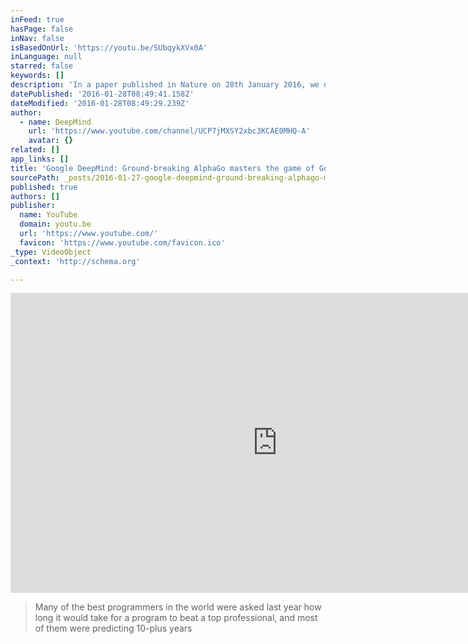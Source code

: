 ```yaml
---
inFeed: true
hasPage: false
inNav: false
isBasedOnUrl: 'https://youtu.be/SUbqykXVx0A'
inLanguage: null
starred: false
keywords: []
description: 'In a paper published in Nature on 28th January 2016, we describe a new approach to computer Go. This is the first time ever that a computer program "AlphaGo" has defeated a human professional player. The game of Go is widely viewed as an unsolved "grand challenge" for artificial intelligence.'
datePublished: '2016-01-28T08:49:41.158Z'
dateModified: '2016-01-28T08:49:29.239Z'
author:
  - name: DeepMind
    url: 'https://www.youtube.com/channel/UCP7jMXSY2xbc3KCAE0MHQ-A'
    avatar: {}
related: []
app_links: []
title: 'Google DeepMind: Ground-breaking AlphaGo masters the game of Go'
sourcePath: _posts/2016-01-27-google-deepmind-ground-breaking-alphago-masters-the-game-of.md
published: true
authors: []
publisher:
  name: YouTube
  domain: youtu.be
  url: 'https://www.youtube.com/'
  favicon: 'https://www.youtube.com/favicon.ico'
_type: VideoObject
_context: 'http://schema.org'

---
```

<iframe src="https://cdn.embedly.com/widgets/media.html?src=https%3A%2F%2Fwww.youtube.com%2Fembed%2FSUbqykXVx0A%3Ffeature%3Doembed&amp;url=https%3A%2F%2Fwww.youtube.com%2Fwatch%3Fv%3DSUbqykXVx0A%26feature%3Dyoutu.be&amp;image=https%3A%2F%2Fi.ytimg.com%2Fvi%2FSUbqykXVx0A%2Fhqdefault.jpg&amp;key=b7d04c9b404c499eba89ee7072e1c4f7&amp;type=text%2Fhtml&amp;schema=youtube" width="854" height="480" scrolling="no" frameborder="0" allowfullscreen="allowfullscreen" style=""></iframe>

> Many of the best programmers in the world were asked last year how long it would take for a program to beat a top professional, and most of them were predicting 10-plus years